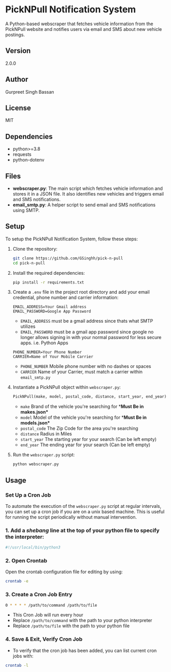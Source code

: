 # PickNPull Notification System

A Python-based webscraper that fetches vehicle information from the PickNPull website and notifies users via email and SMS about new vehicle postings.

## Version

2.0.0

## Author

Gurpreet Singh Bassan

## License

MIT

## Dependencies

-   python>=3.8
-   requests
-   python-dotenv

## Files

-   **webscraper.py**: The main script which fetches vehicle information and stores it in a JSON file. It also identifies new vehicles and triggers email and SMS notifications.
-   **email_smtp.py**: A helper script to send email and SMS notifications using SMTP.

## Setup

To setup the PickNPull Notification System, follow these steps:

1. Clone the repository:

    ```sh
    git clone https://github.com/GSinghh/pick-n-pull
    cd pick-n-pull
    ```

2. Install the required dependencies:

    ```sh
    pip install -r requirements.txt
    ```

3. Create a `.env` file in the project root directory and add your email credential, phone number and carrier information:

    ```env
    EMAIL_ADDRESS=Your Gmail address
    EMAIL_PASSWORD=Google App Password
    ```

    - `EMAIL_ADDRESS` must be a gmail address since thats what SMTP utilizes
    - `EMAIL_PASSWORD` must be a gmail app password since google no longer allows signing in with your normal password for less secure apps. i.e. Python Apps

    ```env
    PHONE_NUMBER=Your Phone Number
    CARRIER=Name of Your Mobile Carrier
    ```

    - `PHONE_NUMBER` Mobile phone number with no dashes or spaces
    - `CARRIER` Name of your Carrier, must match a carrier within `email_smtp.py`

4. Instantiate a PickNPull object within `webscraper.py`:

    ```python
    PickNPull(make, model, postal_code, distance, start_year, end_year)
    ```

    - `make` Brand of the vehicle you're searching for \***Must Be in makes.json\***
    - `model` Model of the vehicle you're searching for \***Must Be in models.json\***
    - `postal_code` The Zip Code for the area you're searching
    - `distance` Radius in Miles
    - `start_year` The starting year for your search (Can be left empty)
    - `end_year` The ending year for your search (Can be left empty)

5. Run the `webscraper.py` script:
    ```sh
    python webscraper.py
    ```

## Usage

### Set Up a Cron Job

To automate the execution of the `webscraper.py` script at regular intervals, you can set up a cron job if you are on a unix based machine. This is useful for running the script periodically without manual intervention.

### 1. Add a _shebang_ line at the top of your python file to specify the interpreter:

```python
#!/usr/local/bin/python3
```

### 2. Open Crontab

Open the crontab configuration file for editing by using:

```sh
crontab -e
```

### 3. Create a Cron Job Entry

```sh
0 * * * * /path/to/command /path/to/file
```

-   This Cron Job will run every hour
-   Replace `/path/to/command` with the path to your python interpreter
-   Replace `/path/to/file` with the path to your python file

### 4. Save & Exit, Verify Cron Job

-   To verify that the cron job has been added, you can list current cron jobs with:

```sh
crontab -l
```
